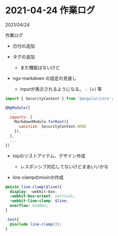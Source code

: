 # 2021-04-24 作業ログ
<div class="info">
  <p class="info__date">
    2021/04/24
  </p>
  <div class="info__tags">
    <p class="info__tags__one">作業ログ</p>
  </div>
</div>

- 日付の追加
- タグの追加
  - まだ機能はないけど


- ngx-markdown の設定の見直し
  - inputが表示されるようになる。 `- [x]` 等

```javaScript
import { SecurityContext } from '@angular/core';

@NgModule({
  ...
  imports: [
    MarkdownModule.forRoot({
      sanitize: SecurityContext.NONE
    }),
  ],
  ...
})
```

- topのリストアイテム、デザイン作成
  - レスポンシブ対応してないけどまあいいかな

- line-clampのmixinの作成

```scss
@mixin line-clamp($line){
  display: -webkit-box;
  -webkit-box-orient: vertical;
  -webkit-line-clamp: $line;
  overflow: hidden;
}
```

```scss
.text{
  @include line-clamp(3);
}
```
